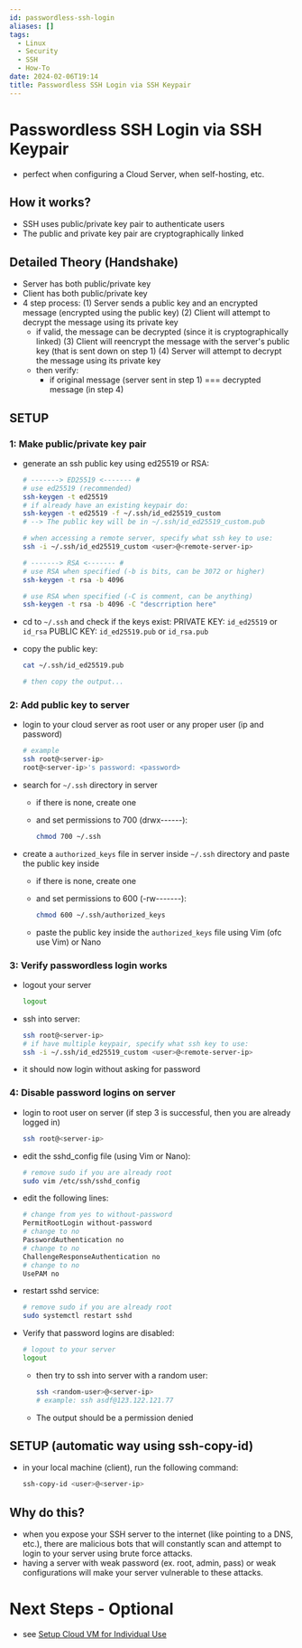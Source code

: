 ```yaml
---
id: passwordless-ssh-login
aliases: []
tags:
  - Linux
  - Security
  - SSH
  - How-To
date: 2024-02-06T19:14
title: Passwordless SSH Login via SSH Keypair
---
```

<!-- 2024-02-06-1914 (February 6, 2024 7:14 PM) -->

# Passwordless SSH Login via SSH Keypair
- perfect when configuring a Cloud Server, when self-hosting, etc.

## How it works?
- SSH uses public/private key pair to authenticate users
- The public and private key pair are cryptographically linked

## Detailed Theory (Handshake)
- Server has both public/private key
- Client has both public/private key
- 4 step process:
(1) Server sends a public key and an encrypted message (encrypted using the public key)
(2) Client will attempt to decrypt the message using its private key
    - if valid, the message can be decrypted (since it is cryptographically linked)
(3) Client will reencrypt the message with the server's public key (that is sent down on step 1)
(4) Server will attempt to decrypt the message using its private key
    - then verify:
        - if original message (server sent in step 1) === decrypted message (in step 4)

## SETUP

### 1: Make public/private key pair

- generate an ssh public key using ed25519 or RSA:
    
    ```bash
    # -------> ED25519 <------- #
    # use ed25519 (recommended)
    ssh-keygen -t ed25519
    # if already have an existing keypair do:
    ssh-keygen -t ed25519 -f ~/.ssh/id_ed25519_custom 
    # --> The public key will be in ~/.ssh/id_ed25519_custom.pub
    
    # when accessing a remote server, specify what ssh key to use:
    ssh -i ~/.ssh/id_ed25519_custom <user>@<remote-server-ip>
    
    # -------> RSA <------- #
    # use RSA when specified (-b is bits, can be 3072 or higher)
    ssh-keygen -t rsa -b 4096
    
    # use RSA when specified (-C is comment, can be anything)
    ssh-keygen -t rsa -b 4096 -C "descrription here"
    ```
    
- cd to `~/.ssh` and check if the keys exist:
PRIVATE KEY: `id_ed25519` or `id_rsa`
PUBLIC KEY: `id_ed25519.pub` or `id_rsa.pub`
- copy the public key:
    
    ```bash
    cat ~/.ssh/id_ed25519.pub
    
    # then copy the output...
    ```

### 2: Add public key to server

- login to your cloud server as root user or any proper user (ip and password)
    
    ```bash
    # example
    ssh root@<server-ip>
    root@<server-ip>'s password: <password>
    ```
    
- search for `~/.ssh` directory in server
    - if there is none, create one
    - and set permissions to 700 (drwx------):
        
        ```bash
        chmod 700 ~/.ssh
        ```
        
- create a `authorized_keys` file in server inside `~/.ssh` directory and paste the public key inside
    - if there is none, create one
    - and set permissions to 600 (-rw-------):
        
        ```bash
        chmod 600 ~/.ssh/authorized_keys
        ```
        
    - paste the public key inside the `authorized_keys` file using Vim (ofc use Vim) or Nano

### 3: Verify passwordless login works

- logout your server
    
    ```bash
    logout
    ```
    
- ssh into server:
    
    ```bash
    ssh root@<server-ip>
    # if have multiple keypair, specify what ssh key to use:
    ssh -i ~/.ssh/id_ed25519_custom <user>@<remote-server-ip>
    ```
    
- it should now login without asking for password

### 4: Disable password logins on server

- login to root user on server (if step 3 is successful, then you are already logged in)
    
    ```bash
    ssh root@<server-ip>
    ```
    
- edit the sshd_config file (using Vim or Nano):
    
    ```bash
    # remove sudo if you are already root
    sudo vim /etc/ssh/sshd_config
    ```
    
- edit the following lines:
    
    ```bash
    # change from yes to without-password
    PermitRootLogin without-password
    # change to no
    PasswordAuthentication no
    # change to no
    ChallengeResponseAuthentication no
    # change to no
    UsePAM no
    ```
    
- restart sshd service:
    
    ```bash
    # remove sudo if you are already root
    sudo systemctl restart sshd
    ```
    
- Verify that password logins are disabled:
    
    ```bash
    # logout to your server
    logout
    ```
    
    - then try to ssh into server with a random user:
        
        ```bash
        ssh <random-user>@<server-ip>
        # example: ssh asdf@123.122.121.77
        ```
        
    - The output should be a permission denied

## SETUP (automatic way using ssh-copy-id)

- in your local machine (client), run the following command:
    
    ```bash
    ssh-copy-id <user>@<server-ip>
    ```
    
## Why do this?

- when you expose your SSH server to the internet (like pointing to a DNS, etc.), there are malicious bots that will constantly scan and attempt to login to your server using brute force attacks.
- having a server with weak password (ex. root, admin, pass) or weak configurations will make your server vulnerable to these attacks.

# Next Steps - Optional
- see [Setup Cloud VM for Individual Use](/linux/setup-cloud-vm-individual-use.md)
